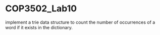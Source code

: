 # COP3502_Lab10
 implement a trie data structure to count the number of occurrences of a word if it exists in the dictionary.
